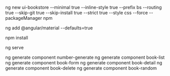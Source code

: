 ng new ui-bookstore --minimal true --inline-style true --prefix bs --routing true --skip-git true --skip-install true --strict true --style css --force --packageManager npm

ng add @angular/material --defaults=true

npm install

ng serve


ng generate component number-generate
ng generate component book-list
ng generate component book-form
ng generate component book-detail
ng generate component book-delete
ng generate component book-random
